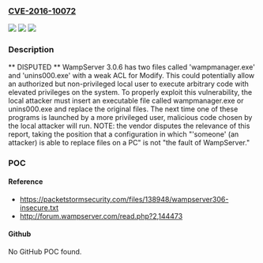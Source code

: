 ### [CVE-2016-10072](https://cve.mitre.org/cgi-bin/cvename.cgi?name=CVE-2016-10072)
![](https://img.shields.io/static/v1?label=Product&message=n%2Fa&color=blue)
![](https://img.shields.io/static/v1?label=Version&message=n%2Fa&color=blue)
![](https://img.shields.io/static/v1?label=Vulnerability&message=n%2Fa&color=brighgreen)

### Description

** DISPUTED ** WampServer 3.0.6 has two files called 'wampmanager.exe' and 'unins000.exe' with a weak ACL for Modify. This could potentially allow an authorized but non-privileged local user to execute arbitrary code with elevated privileges on the system. To properly exploit this vulnerability, the local attacker must insert an executable file called wampmanager.exe or unins000.exe and replace the original files. The next time one of these programs is launched by a more privileged user, malicious code chosen by the local attacker will run. NOTE: the vendor disputes the relevance of this report, taking the position that a configuration in which "'someone' (an attacker) is able to replace files on a PC" is not "the fault of WampServer."

### POC

#### Reference
- https://packetstormsecurity.com/files/138948/wampserver306-insecure.txt
- http://forum.wampserver.com/read.php?2,144473

#### Github
No GitHub POC found.

